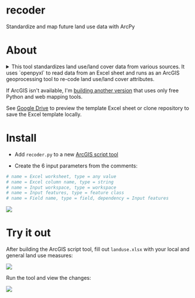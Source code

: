# recoder
Standardize and map future land use data with ArcPy

# About

<details>
<summary>
This tool standardizes land use/land cover data from various sources. It uses `openpyxl` to read data from an Excel sheet and runs as an ArcGIS geoprocessing tool to re-code land use/land cover attributes.
</summary>

<p>
<br>
This tool was developed for the Rhode Island Statewide Planning Program to build a composite future land use map. Municipalities designate their own future land use classes, so to analyze differences between municipal future land use trends land use classes need to be standardized. Often municipal land use data is too big to edit manually, so a geoprocessing tool automates the data management and processing.

`Openpyxl` is used to get cell values from the template sheet, but the tool can be edited to handle various formats and write back to the sheet. `Openpyxl` is used for flexibility, but Pandas can also be used in this format.
</p>
</details>

If ArcGIS isn't available, I'm [building another version](https://github.com/soyrice/frecoder) that uses only free Python and web mapping tools.

See [Google Drive](https://drive.google.com/file/d/0BzpR0X1lXypvVTBTOVpmNWt4OUU/view?usp=sharing) to preview the template Excel sheet or clone repository to save the Excel template locally.

# Install

* Add `recoder.py` to a new [ArcGIS script tool](http://pro.arcgis.com/en/pro-app/help/analysis/geoprocessing/basics/create-a-python-script-tool.htm)

* Create the 6 input parameters from the comments:
```python
# name = Excel worksheet, type = any value
# name = Excel column name, type = string
# name = Input workspace, type = workspace
# name = Input features, type = feature class
# name = Field name, type = field, dependency = Input features
```

![](https://user-images.githubusercontent.com/22160049/31854162-18cc0c52-b663-11e7-9b22-ebb348f7504f.png)

# Try it out

After building the ArcGIS script tool, fill out `landuse.xlsx` with your local and general land use measures:

![](https://user-images.githubusercontent.com/22160049/31854150-f27f426c-b662-11e7-8c72-9f0c96f7687d.png)

Run the tool and view the changes:

![](https://user-images.githubusercontent.com/22160049/31854138-d8e7d756-b662-11e7-9972-229713a8d5e9.png)

